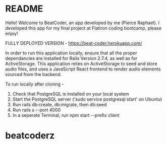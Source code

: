 # README

Hello! Welcome to BeatCoder, an app developed by me (Pierce Raphael).
I developed this app for my final project at Flatiron coding bootcamp, please enjoy!

FULLY DEPLOYED VERSION - https://beat-coder.herokuapp.com/

In order to run this application locally, ensure that all the proper dependancies are installed for Rails Version 2.7.4, as well as for ActiveStorage.
This application relies on ActiveStorage to seed and store audio files, and uses a JavaScript React frontend to render audio elements sourced from the backend.

To run locally after cloning - 
1. Check that PostgreSQL is installed on your local system
3. Start the PostgreSQL server ('sudo service postgresql start' on Ubuntu)
4. Run rails db:create, db:migrate, then db:seed
5. Run rails s --port 4000
6. In a seperate Terminal, run npm start --prefix client

# beatcoderz
